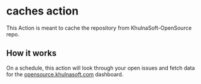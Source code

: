 # caches action

This Action is meant to cache the repository from KhulnaSoft-OpenSource
repo. 

## How it works

On a schedule, this action will look through your open issues and fetch
data for the [opensource.khulnasoft.com](https://opensource.khulnasoft.com) dashboard. 
